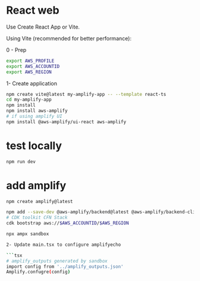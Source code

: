 # React web

Use Create React App or Vite.

Using Vite (recommended for better performance):

0 - Prep

```sh
export AWS_PROFILE
export AWS_ACCOUNTID
export AWS_REGION
```

1- Create application

```sh
npm create vite@latest my-amplify-app -- --template react-ts
cd my-amplify-app
npm install
npm install aws-amplify
# if using amplify UI
npm install @aws-amplify/ui-react aws-amplify
```

# test locally

```js
npm run dev
```

# add amplify

````sh
npm create amplify@latest

npm add --save-dev @aws-amplify/backend@latest @aws-amplify/backend-cli@latest typescript
# CDK toolkit CFN Stack
cdk bootstrap aws://$AWS_ACCOUNTID/$AWS_REGION

npx ampx sandbox

2- Update main.tsx to configure amplifyecho

```tsx
# amplify_outputs generated by sandbox
import config from '../amplify_outputs.json'
Amplify.confugre(config)
````
